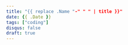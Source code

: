 ```yaml
---
title: "{{ replace .Name "-" " " | title }}"
date: {{ .Date }}
tags: ["coding"]
disqus: false
draft: true
---
```


